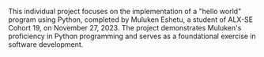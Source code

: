 This individual project focuses on the implementation of a "hello world" program using Python, completed by Muluken Eshetu, a student of ALX-SE Cohort 19, on November 27, 2023. The project demonstrates Muluken's proficiency in Python programming and serves as a foundational exercise in software development.
